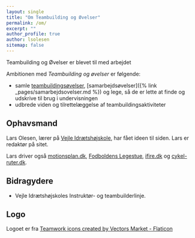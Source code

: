 ```yaml
---
layout: single
title: "Om Teambuilding og Øvelser"
permalink: /om/
excerpt: ""
author_profile: true
author: lsolesen
sitemap: false
---
```


Teambuilding og Øvelser er blevet til med arbejdet

Ambitionen med _Teambuilding og øvelser_ er følgende:

- samle [teambuildingsøvelser](/gratis-teambuilding-oevelser/), [samarbejdsøvelser]({% link _pages/samarbejdsovelser.md %}) og lege, så de er lette at finde og udskrive til brug i undervisningen
- udbrede viden og tilrettelæggelse af teambuildingsaktiviteter

## Ophavsmand

Lars Olesen, lærer på [Vejle Idrætshøjskole](https://www.vih.dk), har fået ideen til siden. Lars er redaktør på sitet.

Lars driver også [motionsplan.dk](https://www.motionsplan.dk), [Fodboldens Legestue](https://www.legestue.net), [ifire.dk](https://www.ifire.dk) og [cykel-ruter.dk](https://www.cykel-ruter.dk).

## Bidragydere

- Vejle Idrætshøjskoles Instruktør- og teambuilderlinje.

## Logo

Logoet er fra <a href="https://www.flaticon.com/free-icon/teamwork_306250" title="teamwork icons" rel="nofollow noopener">Teamwork icons created by Vectors Market - Flaticon</a>
